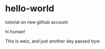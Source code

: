 # hello-world
tutorial on new github account

hi human!

This is weiz, and just another day passed
byw

